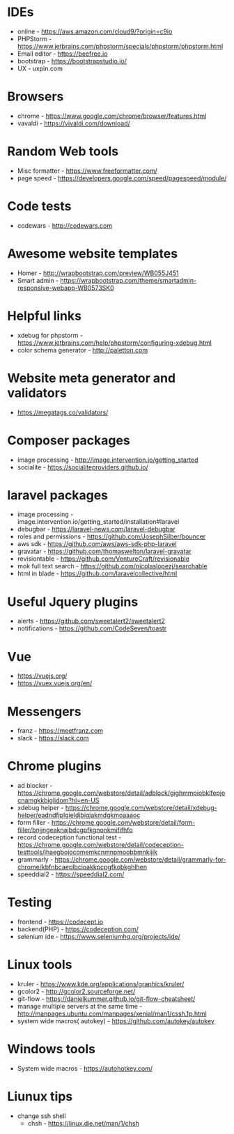 # IDEs
* online - https://aws.amazon.com/cloud9/?origin=c9io
* PHPStorm - https://www.jetbrains.com/phpstorm/specials/phpstorm/phpstorm.html
* Email editor - https://beefree.io
* bootstrap - https://bootstrapstudio.io/
* UX - uxpin.com

# Browsers
* chrome - https://www.google.com/chrome/browser/features.html
* vavaldi - https://vivaldi.com/download/

# Random Web tools
* Misc formatter - https://www.freeformatter.com/
* page speed - https://developers.google.com/speed/pagespeed/module/

# Code tests
* codewars - http://codewars.com

# Awesome website templates
* Homer - http://wrapbootstrap.com/preview/WB055J451
* Smart admin - https://wrapbootstrap.com/theme/smartadmin-responsive-webapp-WB0573SK0

# Helpful links
* xdebug for phpstorm - https://www.jetbrains.com/help/phpstorm/configuring-xdebug.html
* color schema generator - http://paletton.com

# Website meta generator and validators
* https://megatags.co/validators/

# Composer packages
* image processing - http://image.intervention.io/getting_started
* socialite - https://socialiteproviders.github.io/

# laravel packages
* image processing - image.intervention.io/getting_started/installation#laravel
* debugbar - https://laravel-news.com/laravel-debugbar
* roles and permissions - https://github.com/JosephSilber/bouncer
* aws sdk - https://github.com/aws/aws-sdk-php-laravel
* gravatar - https://github.com/thomaswelton/laravel-gravatar
* revisiontable - https://github.com/VentureCraft/revisionable
* mok full text search - https://github.com/nicolaslopezj/searchable
* html in blade - https://github.com/laravelcollective/html

# Useful Jquery plugins
* alerts - https://github.com/sweetalert2/sweetalert2
* notifications - https://github.com/CodeSeven/toastr

# Vue
* https://vuejs.org/
* https://vuex.vuejs.org/en/

# Messengers
* franz - https://meetfranz.com
* slack - https://slack.com

# Chrome plugins
* ad blocker - https://chrome.google.com/webstore/detail/adblock/gighmmpiobklfepjocnamgkkbiglidom?hl=en-US
* xdebug helper - https://chrome.google.com/webstore/detail/xdebug-helper/eadndfjplgieldjbigjakmdgkmoaaaoc
* form filler - https://chrome.google.com/webstore/detail/form-filler/bnjjngeaknajbdcgpfkgnonkmififhfo
* record codeception functional test - https://chrome.google.com/webstore/detail/codeception-testtools/jhaegbojocomemkcnmnpmoobbmnkijik
* grammarly - https://chrome.google.com/webstore/detail/grammarly-for-chrome/kbfnbcaeplbcioakkpcpgfkobkghlhen
* speeddial2 - https://speeddial2.com/

# Testing
* frontend - https://codecept.io
* backend(PHP) - https://codeception.com/
* selenium ide - https://www.seleniumhq.org/projects/ide/

# Linux tools
* kruler - https://www.kde.org/applications/graphics/kruler/
* gcolor2 - http://gcolor2.sourceforge.net/
* git-flow - https://danielkummer.github.io/git-flow-cheatsheet/
* manage multiple servers at the same time - http://manpages.ubuntu.com/manpages/xenial/man1/cssh.1p.html
* system wide macros( autokey) - https://github.com/autokey/autokey

# Windows tools
* System wide macros - https://autohotkey.com/

# Liunux tips
* change ssh shell
  * chsh - https://linux.die.net/man/1/chsh
